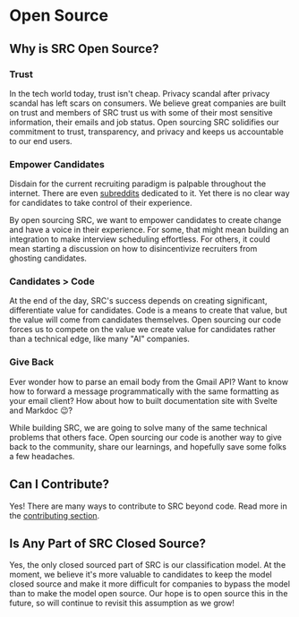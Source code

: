 # Open Source

## Why is SRC Open Source?

###  Trust 
In the tech world today, trust isn't cheap. Privacy scandal after privacy scandal has left scars on consumers. We believe great companies are built on trust and members of SRC trust us with some of their most sensitive information, their emails and job status. Open sourcing SRC solidifies our commitment to trust, transparency, and privacy and keeps us accountable to our end users.

### Empower Candidates

Disdain for the current recruiting paradigm is palpable throughout the internet. There are even [subreddits](https://www.reddit.com/r/recruitinghell/) dedicated to it. Yet there is no clear way for candidates to take control of their experience.

By open sourcing SRC, we want to empower candidates to create change and have a voice in their experience. For some, that might mean building an integration to make interview scheduling effortless. For others, it could mean starting a discussion on how to disincentivize recruiters from ghosting candidates.

### Candidates > Code

At the end of the day, SRC's success depends on creating significant, differentiate value for candidates. Code is a means to create that value, but the value will come from candidates themselves. Open sourcing our code forces us to compete on the value we create value for candidates rather than a technical edge, like many "AI" companies.

### Give Back

Ever wonder how to parse an email body from the Gmail API? Want to know how to forward a message programmatically with the same formatting as your email client? How about how to built documentation site with Svelte and Markdoc 😉?

While building SRC, we are going to solve many of the same technical problems that others face. Open sourcing our code is another way to give back to the community, share our learnings, and hopefully save some folks a few headaches.

## Can I Contribute?

Yes! There are many ways to contribute to SRC beyond code. Read more in the [contributing section](/docs/contributing#contributing).

## Is Any Part of SRC Closed Source?

Yes, the only closed sourced part of SRC is our classification model. At the moment, we believe it's more valuable to candidates to keep the model closed source and make it more difficult for  companies to bypass the model than to make the model open source.  Our hope is to open source this in the future, so will continue to revisit this assumption as we grow!

